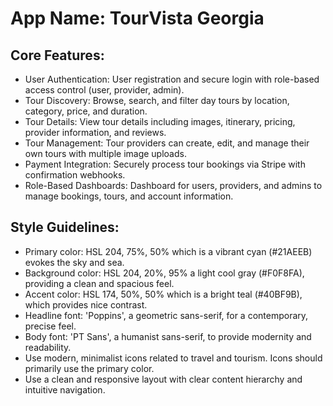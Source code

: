 # **App Name**: TourVista Georgia

## Core Features:

- User Authentication: User registration and secure login with role-based access control (user, provider, admin).
- Tour Discovery: Browse, search, and filter day tours by location, category, price, and duration.
- Tour Details: View tour details including images, itinerary, pricing, provider information, and reviews.
- Tour Management: Tour providers can create, edit, and manage their own tours with multiple image uploads.
- Payment Integration: Securely process tour bookings via Stripe with confirmation webhooks.
- Role-Based Dashboards: Dashboard for users, providers, and admins to manage bookings, tours, and account information.

## Style Guidelines:

- Primary color: HSL 204, 75%, 50% which is a vibrant cyan (#21AEEB) evokes the sky and sea.
- Background color: HSL 204, 20%, 95% a light cool gray (#F0F8FA), providing a clean and spacious feel.
- Accent color: HSL 174, 50%, 50% which is a bright teal (#40BF9B), which provides nice contrast.
- Headline font: 'Poppins', a geometric sans-serif, for a contemporary, precise feel.
- Body font: 'PT Sans', a humanist sans-serif, to provide modernity and readability.
- Use modern, minimalist icons related to travel and tourism. Icons should primarily use the primary color.
- Use a clean and responsive layout with clear content hierarchy and intuitive navigation.